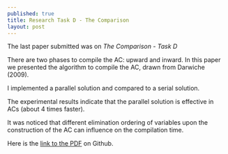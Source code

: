 ```yaml
---
published: true
title: Research Task D - The Comparison
layout: post
---
```

The last paper submitted was on *The Comparison - Task D*



There are two phases to compile the AC: upward and inward. In this paper we presented the algorithm to compile the AC, drawn from Darwiche (2009). 

I implemented a parallel solution and compared to a serial solution. 

The experimental results indicate that the parallel solution is  effective in ACs (about 4 times faster). 

It was noticed that different elimination ordering of variables upon the construction of the AC can influence on the compilation time.


Here is the [link to the PDF](https://github.com/andreeds/cs807-research-tasks/blob/master/D%20-%20The%20Comparison/Paper/Task_D_Andre_200334126.pdf) on Github.